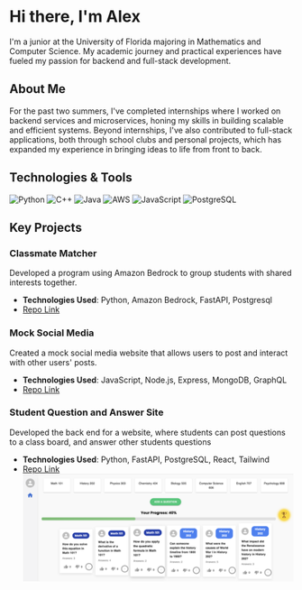 # Hi there, I'm Alex 

I'm a junior at the University of Florida majoring in Mathematics and Computer Science. My academic journey and practical experiences have fueled my passion for backend and full-stack development.

## About Me
For the past two summers, I've completed internships where I worked on backend services and microservices, honing my skills in building scalable and efficient systems. Beyond internships, I've also contributed to full-stack applications, both through school clubs and personal projects, which has expanded my experience in bringing ideas to life from front to back.

## Technologies & Tools
![Python](https://img.shields.io/badge/-Python-blue?logo=python&logoColor=white)
![C++](https://img.shields.io/badge/-C++-green?logo=c++&logoColor=white)
![Java](https://img.shields.io/badge/-Java-red?logo=java&logoColor=white)
![AWS](https://img.shields.io/badge/-AWS-FF9900?logo=amazon-aws&logoColor=white)
![JavaScript](https://img.shields.io/badge/-JavaScript-yellow?logo=javascript&logoColor=black)
![PostgreSQL](https://img.shields.io/badge/-PostgreSQL-blue?logo=postgresql&logoColor=white)

## Key Projects
### Classmate Matcher
Developed a program using Amazon Bedrock to group students with shared interests together.
- **Technologies Used**: Python, Amazon Bedrock, FastAPI, Postgresql
- [Repo Link](https://github.com/alexruah/classmate_matcher)

### Mock Social Media
Created a mock social media website that allows users to post and interact with other users' posts.
- **Technologies Used**: JavaScript, Node.js, Express, MongoDB, GraphQL
- [Repo Link](https://github.com/alexruah/Mock-Social-Media)

### Student Question and Answer Site
Developed the back end for a website, where students can post questions to a class board, and answer other students questions
- **Technologies Used**: Python, FastAPI, PostgreSQL, React, Tailwind
- [Repo Link](https://github.com/danielgeorge922/CEN3031_PROJECT)
![Project Screenshot](images/answer_project.png)
